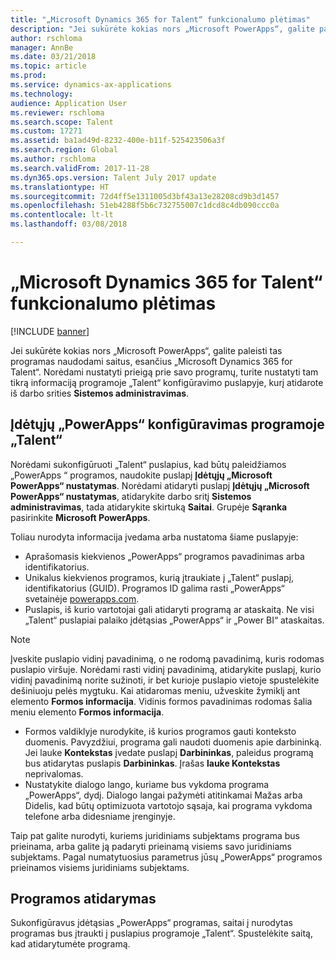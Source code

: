 ```yaml
---
title: "„Microsoft Dynamics 365 for Talent“ funkcionalumo plėtimas"
description: "Jei sukūrėte kokias nors „Microsoft PowerApps“, galite paleisti tas programas naudodami saitus, esančius „Microsoft Dynamics 365 for Talent“."
author: rschloma
manager: AnnBe
ms.date: 03/21/2018
ms.topic: article
ms.prod: 
ms.service: dynamics-ax-applications
ms.technology: 
audience: Application User
ms.reviewer: rschloma
ms.search.scope: Talent
ms.custom: 17271
ms.assetid: ba1ad49d-8232-400e-b11f-525423506a3f
ms.search.region: Global
ms.author: rschloma
ms.search.validFrom: 2017-11-28
ms.dyn365.ops.version: Talent July 2017 update
ms.translationtype: HT
ms.sourcegitcommit: 72d4ff5e1311005d3bf43a13e28208cd9b3d1457
ms.openlocfilehash: 51eb4288f5b6c732755007c1dcd8c4db090ccc0a
ms.contentlocale: lt-lt
ms.lasthandoff: 03/08/2018

---
```

# <a name="extend-the-functionality-of-microsoft-dynamics-365-for-talent"></a>„Microsoft Dynamics 365 for Talent“ funkcionalumo plėtimas

[!INCLUDE [banner](includes/banner.md)]

Jei sukūrėte kokias nors „Microsoft PowerApps“, galite paleisti tas programas naudodami saitus, esančius „Microsoft Dynamics 365 for Talent“. Norėdami nustatyti prieigą prie savo programų, turite nustatyti tam tikrą informaciją programoje „Talent“ konfigūravimo puslapyje, kurį atidarote iš darbo srities **Sistemos administravimas**.

## <a name="configuring-embedded-powerapps-within-talent"></a>Įdėtųjų „PowerApps“ konfigūravimas programoje „Talent“
Norėdami sukonfigūruoti „Talent“ puslapius, kad būtų paleidžiamos „PowerApps “ programos, naudokite puslapį **Įdėtųjų „Microsoft PowerApps“ nustatymas**. Norėdami atidaryti puslapį **Įdėtųjų „Microsoft PowerApps“ nustatymas**, atidarykite darbo sritį **Sistemos administravimas**, tada atidarykite skirtuką **Saitai**. Grupėje **Sąranka** pasirinkite **Microsoft PowerApps**. 

Toliau nurodyta informacija įvedama arba nustatoma šiame puslapyje: 

 -  Aprašomasis kiekvienos „PowerApps“ programos pavadinimas arba identifikatorius.
 -  Unikalus kiekvienos programos, kurią įtraukiate į „Talent“ puslapį, identifikatorius (GUID). Programos ID galima rasti „PowerApps“ svetainėje [powerapps.com](http://powerapps.com/). 
 -  Puslapis, iš kurio vartotojai gali atidaryti programą ar ataskaitą. Ne visi „Talent“ puslapiai palaiko įdėtąsias „PowerApps“ ir „Power BI“ ataskaitas. 

 > [!NOTE]
 >  Įveskite puslapio vidinį pavadinimą, o ne rodomą pavadinimą, kuris rodomas puslapio viršuje. Norėdami rasti vidinį pavadinimą, atidarykite puslapį, kurio vidinį pavadinimą norite sužinoti, ir bet kurioje puslapio vietoje spustelėkite dešiniuoju pelės mygtuku. Kai atidaromas meniu, užveskite žymiklį ant elemento **Formos informacija**. Vidinis formos pavadinimas rodomas šalia meniu elemento **Formos informacija**.
 
-   Formos valdiklyje nurodykite, iš kurios programos gauti konteksto duomenis. Pavyzdžiui, programa gali naudoti duomenis apie darbininką. Jei lauke **Kontekstas** įvedate puslapį **Darbininkas**, paleidus programą bus atidarytas puslapis **Darbininkas**. Įrašas **lauke Kontekstas** neprivalomas. 
-   Nustatykite dialogo lango, kuriame bus vykdoma programa „PowerApps“, dydį. Dialogo langai pažymėti atitinkamai Mažas arba Didelis, kad būtų optimizuota vartotojo sąsaja, kai programa vykdoma telefone arba didesniame įrenginyje. 


Taip pat galite nurodyti, kuriems juridiniams subjektams programa bus prieinama, arba galite ją padaryti prieinamą visiems savo juridiniams subjektams. Pagal numatytuosius parametrus jūsų „PowerApps“ programos prieinamos visiems juridiniams subjektams.

## <a name="opening-an-application"></a>Programos atidarymas
Sukonfigūravus įdėtąsias „PowerApps“ programas, saitai į nurodytas programas bus įtraukti į puslapius programoje „Talent“. Spustelėkite saitą, kad atidarytumėte programą. 




